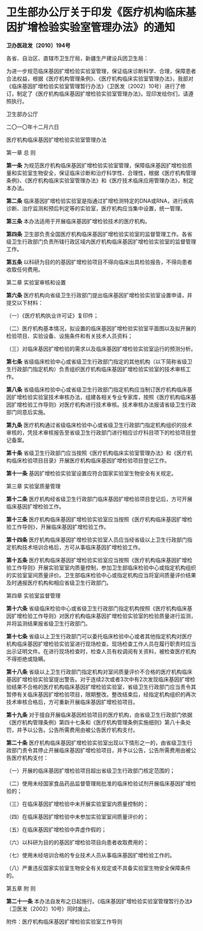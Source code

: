 # 卫生部办公厅关于印发《医疗机构临床基因扩增检验实验室管理办法》的通知

**卫办医政发〔2010〕194号**

各省、自治区、直辖市卫生厅局，新疆生产建设兵团卫生局：

为进一步规范临床基因扩增检验实验室管理，保证临床诊断科学、合理，保障患者合法权益，根据《医疗机构管理条例》、《医疗机构临床实验室管理办法》，我部对《临床基因扩增检验实验室管理暂行办法》（卫医发〔2002〕10号）进行了修订，制定了《医疗机构临床基因扩增检验实验室管理办法》。现印发给你们，请遵照执行。

卫生部办公厅

二〇一〇年十二月六日

医疗机构临床基因扩增检验实验室管理办法

第一章 总 则

**第一条** 为规范医疗机构临床基因扩增检验实验室管理，保障临床基因扩增检验质量和实验室生物安全，保证临床诊断和治疗科学性、合理性，根据《医疗机构管理条例》、《医疗机构临床实验室管理办法》和《医疗技术临床应用管理办法》，制定本办法。

**第二条** 临床基因扩增检验实验室是指通过扩增检测特定的DNA或RNA，进行疾病诊断、治疗监测和预后判定等的实验室，医疗机构应当集中设置，统一管理。

**第三条** 本办法适用于开展临床基因扩增检验技术的医疗机构。

**第四条** 卫生部负责全国医疗机构临床基因扩增检验实验室的监督管理工作。各省级卫生行政部门负责所辖行政区域内医疗机构临床基因扩增检验实验室的监督管理工作。

**第五条** 以科研为目的的基因扩增检验项目不得向临床出具检验报告，不得向患者收取任何费用。

第二章 实验室审核和设置

**第六条** 医疗机构向省级卫生行政部门提出临床基因扩增检验实验室设置申请，并提交以下材料：

（一）《医疗机构执业许可证》复印件；

（二）医疗机构基本情况，拟设置的临床基因扩增检验实验室平面图以及拟开展的检验项目、实验设备、设施条件和有关技术人员资料；

（三）对临床基因扩增检验的需求以及临床基因扩增检验实验室运行的预测分析。

**第七条** 省级临床检验中心或省级卫生行政部门指定的其他机构（以下简称省级卫生行政部门指定机构）负责组织医疗机构临床基因扩增检验实验室的技术审核工作。

**第八条** 省级临床检验中心或省级卫生行政部门指定机构应当制订医疗机构临床基因扩增检验实验室技术审核办法，组建各相关专业专家库，按照《医疗机构临床基因扩增检验工作导则》对医疗机构进行技术审核。技术审核办法报请省级卫生行政部门同意后实施。

**第九条** 医疗机构通过省级临床检验中心或省级卫生行政部门指定机构组织的技术审核的，凭技术审核报告至省级卫生行政部门进行相应诊疗科目项下的检验项目登记备案。

**第十条** 省级卫生行政部门应当按照《医疗机构临床实验室管理办法》和《医疗机构临床检验项目目录》开展医疗机构临床基因扩增检验项目登记工作。

**第十一条** 基因扩增检验实验室设置应符合国家实验室生物安全有关规定。

第三章 实验室质量管理

**第十二条** 医疗机构经省级卫生行政部门临床基因扩增检验项目登记后，方可开展临床基因扩增检验工作。

**第十三条** 医疗机构临床基因扩增检验实验室应当按照《医疗机构临床基因扩增检验工作导则》，开展临床基因扩增检验工作。

**第十四条** 医疗机构临床基因扩增检验实验室人员应当经省级以上卫生行政部门指定机构技术培训合格后，方可从事临床基因扩增检验工作。

**第十五条** 医疗机构临床基因扩增检验实验室应当按照《医疗机构临床基因扩增检验工作导则》开展实验室室内质量控制，参加卫生部临床检验中心或指定机构组织的实验室室间质量评价。卫生部临床检验中心或指定机构应当将室间质量评价结果及时通报医疗机构和相应省级卫生行政部门。

第四章 实验室监督管理

**第十六条** 省级临床检验中心或省级卫生行政部门指定机构按照《医疗机构临床基因扩增检验工作导则》对医疗机构临床基因扩增检验实验室的检验质量进行监测，并将监测结果报省级卫生行政部门。

**第十七条** 省级以上卫生行政部门可以委托临床检验中心或者其他指定机构对医疗机构临床基因扩增检验实验室进行现场检查。现场检查工作人员在履行职责时应当出示证明文件。在进行现场检查时，检查人员有权调阅有关资料，被检查医疗机构不得拒绝或隐瞒。

**第十八条** 省级以上卫生行政部门指定机构对室间质量评价不合格的医疗机构临床基因扩增检验实验室提出警告。对于连续2次或者3次中有2次发现临床基因扩增检验结果不合格的医疗机构临床基因扩增检验实验室，省级卫生行政部门应当责令其暂停有关临床基因扩增检验项目，限期整改。整改结束后，经指定机构组织的再次技术审核合格后，方可重新开展临床基因扩增检验项目。

**第十九条** 对于擅自开展临床基因检验项目的医疗机构，由省级卫生行政部门依据《医疗机构管理条例》第四十七条和《医疗机构管理条例实施细则》第八十条处罚，并予以公告。公告所需费用由被公告医疗机构支付。

**第二十条** 医疗机构临床基因扩增检验实验室出现以下情形之一的，由省级卫生行政部门责令其停止开展临床基因扩增检验项目，并予以公告，公告所需费用由被公告医疗机构支付：

（一）开展的临床基因扩增检验项目超出省级卫生行政部门核定范围的；

（二）使用未经国家食品药品监督管理局批准的临床检验试剂开展临床基因扩增检验的；

（三）在临床基因扩增检验中未开展实验室室内质量控制的；

（四）在临床基因扩增检验中未参加实验室室间质量评价的；

（五）在临床基因扩增检验中弄虚作假的；

（六）以科研为目的的基因扩增检验项目向患者收取费用的；

（七）使用未经培训合格的专业技术人员从事临床基因扩增检验工作的。

（八）严重违反国家实验室生物安全有关规定或不具备实验室生物安全保障条件的。

第五章 附 则

**第二十一条** 本办法自发布之日起施行。《临床基因扩增检验实验室管理暂行办法》（卫医发〔2002〕10号）同时废止。

附件：医疗机构临床基因扩增检验实验室工作导则
